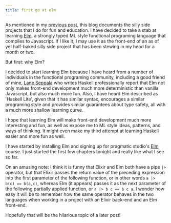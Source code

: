 ```yaml
---
title: first go at elm
---
```

As mentioned in my [previous post](2016-02-14-silly-side-projects.html), this
blog documents the silly side projects that I do for fun and education.  I have
decided to take a stab at learning [Elm](http://elm-lang.org/), a strongly
typed ML style functional programing language that compiles to Javascript.  If
I like it, I may use it as the front-end of an as of yet half-baked silly side
project that has been stewing in my head for a month or two.

But first: why Elm?

I decided to start learning Elm because I have heard from a number of
individuals in the functional programing community, including a good friend of
mine, [Lane Seppala](https://github.com/lseppala) who writes Haskell
professionally report that Elm not only makes front-end development much more
deterministic than vanilla Javascript, but also much more fun.  Also, I have
heard Elm described as 'Haskell Lite', given that it has similar syntax,
encourages a similar programing style and provides similar guarantees about
type safety, all with a much more shallow learning curve.

I hope that learning Elm will make front-end development much more interesting
and fun, as well as expose me to ML style ideas, patterns, and ways of
thinking. It might even make my third attempt at learning Haskell easier and
more fun as well.

I have started by installing Elm and signing up for pragmatic studio's
[Elm](https://pragmaticstudio.com/Elm) course.  I just started the first few
chapters tonight and really like what I see so far.

On an amusing note: I think it is funny that Elixir and Elm both have a pipe
`|>` operator, but that Elixir passes the return value of the preceding
expression into the first parameter of the following function, or in other
words `a |> b(c) == b(a,c)`, whereas Elm (it appears) passes it as the next
parameter of the following partially applied function, or `a |> b c == b c a`.
I wonder how easy it will be to remember how the same operator behaves in the
two languages when working in a project with an Elixir back-end and an Elm
front-end.

Hopefully that will be the hilarious topic of a later post!
